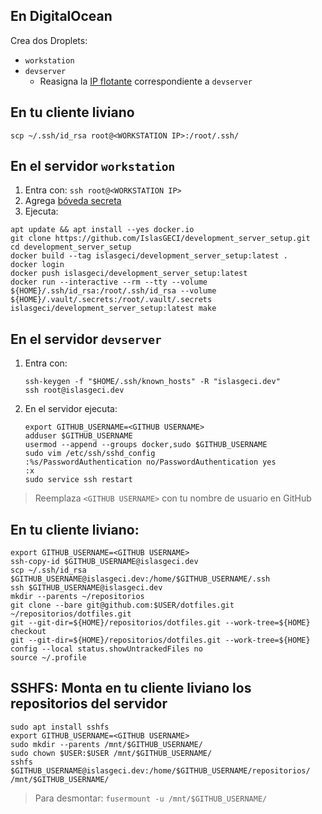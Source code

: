 ## En DigitalOcean

Crea dos Droplets:

- `workstation`
- `devserver`
    - Reasigna la [IP flotante](https://cloud.digitalocean.com/networking/floating_ips) correspondiente a `devserver`

## En tu cliente liviano

```shell
scp ~/.ssh/id_rsa root@<WORKSTATION IP>:/root/.ssh/
```

## En el servidor `workstation`

1. Entra con: `ssh root@<WORKSTATION IP>`
1. Agrega [bóveda secreta](https://docs.google.com/document/d/1lY7ycXs4J8wp1OyJCmPsvfB7YdQqscqL52cIZxBP6Rw)
1. Ejecuta:
```shell
apt update && apt install --yes docker.io
git clone https://github.com/IslasGECI/development_server_setup.git
cd development_server_setup
docker build --tag islasgeci/development_server_setup:latest .
docker login
docker push islasgeci/development_server_setup:latest
docker run --interactive --rm --tty --volume ${HOME}/.ssh/id_rsa:/root/.ssh/id_rsa --volume ${HOME}/.vault/.secrets:/root/.vault/.secrets islasgeci/development_server_setup:latest make
```

## En el servidor `devserver`

1. Entra con:
    ```shell
    ssh-keygen -f "$HOME/.ssh/known_hosts" -R "islasgeci.dev"
    ssh root@islasgeci.dev
    ```
1. En el servidor ejecuta:
    ```shell
    export GITHUB_USERNAME=<GITHUB USERNAME>
    adduser $GITHUB_USERNAME
    usermod --append --groups docker,sudo $GITHUB_USERNAME
    sudo vim /etc/ssh/sshd_config
    :%s/PasswordAuthentication no/PasswordAuthentication yes
    :x
    sudo service ssh restart
    ```

> Reemplaza `<GITHUB USERNAME>` con tu nombre de usuario en GitHub

## En tu cliente liviano:

```shell
export GITHUB_USERNAME=<GITHUB USERNAME>
ssh-copy-id $GITHUB_USERNAME@islasgeci.dev
scp ~/.ssh/id_rsa $GITHUB_USERNAME@islasgeci.dev:/home/$GITHUB_USERNAME/.ssh
ssh $GITHUB_USERNAME@islasgeci.dev
mkdir --parents ~/repositorios
git clone --bare git@github.com:$USER/dotfiles.git ~/repositorios/dotfiles.git
git --git-dir=${HOME}/repositorios/dotfiles.git --work-tree=${HOME} checkout
git --git-dir=${HOME}/repositorios/dotfiles.git --work-tree=${HOME} config --local status.showUntrackedFiles no
source ~/.profile
```

## SSHFS: Monta en tu cliente liviano los repositorios del servidor

```shell
sudo apt install sshfs
export GITHUB_USERNAME=<GITHUB USERNAME>
sudo mkdir --parents /mnt/$GITHUB_USERNAME/
sudo chown $USER:$USER /mnt/$GITHUB_USERNAME/
sshfs $GITHUB_USERNAME@islasgeci.dev:/home/$GITHUB_USERNAME/repositorios/ /mnt/$GITHUB_USERNAME/
```

> Para desmontar: `fusermount -u /mnt/$GITHUB_USERNAME/`
